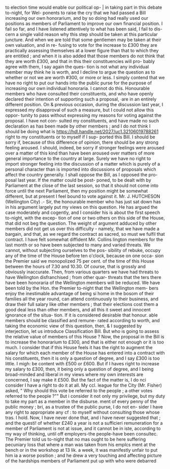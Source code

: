 to election time would enable our political op- | in taking part in this debate to-night, for Wel- ponents to raise the cry that we had passed a Bill increasing our own honorarium, and by so doing had really used our positions as members of Parliament to improve our own financial position. I fail so far, and I have listened attentively to what has been said, I fail to dis- cern a single valid reason why this step should be taken at this particular juncture. And when we are told that some gentlemen may be taken at their own valuation, and in re- fusing to vote for the increase to £300 they are practically assessing themselves at a lower figure than that to which they are entitled ; and when it is also added that those members do not think that they are worth £300, and that in this their constituencies will pro- bably agree with them, I say again the ques- tion is not what any individual member may think he is worth, and I decline to argue the question as to whether or not we are worth #300, or more or less. I simply contend that we have no right to put our hands into the public purse for the purpose of increasing our own individual honoraria. I cannot do this. Honourable members who have consulted their constituents, and who have openly declared their intention of supporting such a proposal, ·are in an entirely different position. On & previous occasion, during the discussion last year, I expressed my disapproval of such a measure, but I could not allow this oppor- tunity to pass without expressing my reasons for voting against the proposal. I have not con- sulted my constituents, and have made no such declaration as has been made by other members ; and I do not think I should be doing what is https://hdl.handle.net/2027/uc1.32106019788261 right to my constituents or to myself if I sup- ported this Bill. I should be sorry if, because of this difference of opinion, there should be any strong feeling aroused. I should, indeed, be sorry if stronger feelings were aroused over a matter of this kind than have been aroused over matters of more general importance to the country at large. Surely we have no right to import stronger feeling into the discussion of a matter which is purely of a personal character than is imported into discussions of proposals which affect the country generally. I shall oppose the Bill, as I opposed the pro- posal last year. If the matter could be post- poned, to be dealt with by Parliament at the close of the last session, so that it should not come into force until the next Parliament, then my position might be somewhat different, but at present I feel bound to vote against it. Mr. J. HUTCHESON (Wellington City) .- Sir, the honourable member who has just sat down has in his argument largely put my views on this question. He has argued the case moderately and cogently, and I consider his is about the first speech to-night, with the excep- tion of one or two others on this side of the House, that did not beg the question. The weight of argument adduced by other members did not get us over this difficulty - namely, that we have made a bargain, and that, as we regard the contract as sacred, so must we fulfil that contract. I have felt somewhat diffident Mir. Collins lington members for the last month or so have been subjected to many and varied threats. We cannot, without subjecting ourselves to the pos- sibility of rebuke, occupy any of the time of the House before ten o'clock, because on one occa- sion the Premier said we monopolized 75 per cent. of the time of this House between the hours of 7.30 and 10.30. Of course, that is grossly and obviously inaccurate. Then, from various quarters we have had threats to have Wellington disfranchised ; from other quar- threats that the ters there have been honoraria of the Wellington members will be reduced. We have been told by the Hon. the Premier to-night that the Wellington mem- bers enjoy the inestimable advantage of being si home in the bosom of their families all the year round, can attend continuously to their business, and draw their full salary like other members ; that their elections cost them a good deal less than other members, and all this it sweet and innocent ignorance of the situa- tion. If it is considered desirable that honour. able members should be classified and remune- rated according to worth, and taking the economic view of this question, then, & I suggested by interjection, let us introduce Classification Bill. But who is going to assess the relative value of members of this House ? Now, the proposal in the Bill is to increase the honorarium to £300, and that is either not enough or it is too much. I consider that if this House feels it has the right to augment the salary for which each member of the House has entered into a contract with his constituents, then it is only a question of degree, and I say £300 is too little. I migh: be content with £500 or £600. But if I haves right to increase my salary to £300, then, it being only a question of degree, and I being broad-minded and liberal in my views where my own interests are concerned, I say make it £500. But the fact of the matter is, I do nci consider I have a right to do it at all. My ccl. league for the City (Mr. Fisher) asked, " Why should this vote be referred to the people ; a other votes referred to the people ?"" But i consider it not only my privilege, but my duty to take my part as a member in the disburse. ment of every penny of the public money ; bri, as a trustee of the public purse, I do not en- sider I have any right to appropriate any cf : to myself without consulting those whose tras. I hold. Now, I have never done that, and i have never suggested that ; and the questi! of whether £240 a year is not a sufficieri remuneration for a member of Parliament is not at issue, and it cannot be in iste, according to my way of thinking, until off employers-the people-have been consultec. The Premier told us to-night that no mas ought to be here suffering pecuniary loss that where a man was taken from his emplcs ment at the bench or in the workshop at 13 lik. a week, it was manifestly unfair to put him ia a worse position ; and he drew a very touching and affecting picture of the hardships members of Parliament put up with who were debarred 